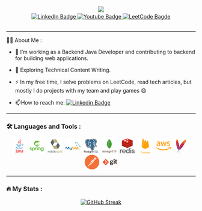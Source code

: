 <div id="header" align="center">
  <img src="https://i.giphy.com/media/v1.Y2lkPTc5MGI3NjExaGc3MGlidWRpbTdpcWxhcTlpc2h0dm9xdnR1dTluYnRlbGFibjFjdyZlcD12MV9pbnRlcm5hbF9naWZfYnlfaWQmY3Q9Zw/GBUd8vsbp4smU8RyxW/giphy.gif" width="400" /><div id="badges">
  <a href="https://www.linkedin.com/in/mykyta-liashko-31137828a/">
    <img src="https://img.shields.io/badge/LinkedIn-blue?style=for-the-badge&logo=linkedin&logoColor=white" alt="LinkedIn Badge"/>
  </a>
  <a href="https://www.youtube.com/watch?v=dQw4w9WgXcQ">
    <img src="https://img.shields.io/badge/YouTube-red?style=for-the-badge&logo=youtube&logoColor=white" alt="Youtube Badge"/>
  </a>
  <a href="https://leetcode.com/u/mainefol/">
    <img src="https://img.shields.io/badge/LeetCode-green?style=for-the-badge&logo=leetcode&logoColor=white" alt="LeetCode Bagde"/>
  </a>
</div>
<img src="https://komarev.com/ghpvc/?username=mainefol&style=flat-square&color=blue" alt=""/>
</div>

---

:man_technologist: About Me :
- :telescope: I’m working as a Backend Java Developer and contributing to backend for building web applications.

- :seedling: Exploring Technical Content Writing.

- :zap: In my free time, I solve problems on LeetCode, read tech articles, but mostly I do projects with my team and play games 😄

- :mailbox:How to reach me: [![Linkedin Badge](https://img.shields.io/badge/-kakbar-blue?style=flat&logo=Linkedin&logoColor=white)](your-linkedin-url)

  
---

### :hammer_and_wrench: Languages and Tools :
<div align="center">
  <img src="https://github.com/devicons/devicon/blob/master/icons/java/java-original-wordmark.svg" title="Java" alt="Java" width="40" height="40"/>&nbsp;
  <img src="https://github.com/devicons/devicon/blob/master/icons/spring/spring-original-wordmark.svg" title="Spring" alt="Spring" width="40" height="40"/>&nbsp;
  <img src="https://github.com/devicons/devicon/blob/master/icons/hibernate/hibernate-original-wordmark.svg" title="Hibernate" alt="Hibernate" width="40" height="40"/>&nbsp;
  <img src="https://github.com/devicons/devicon/blob/master/icons/mysql/mysql-original-wordmark.svg" title="MySQL" alt="MySQL" width="40" height="40"/>&nbsp;
  <img src="https://github.com/devicons/devicon/blob/master/icons/postgresql/postgresql-original-wordmark.svg" title="PostgreSQL" alt="PostgreSQL" width="40" height="40"/>&nbsp;
  <img src="https://github.com/devicons/devicon/blob/master/icons/mongodb/mongodb-original-wordmark.svg" title="MongoDB" alt="MongoDB" width="40" height="40"/>&nbsp;
  <img src="https://github.com/devicons/devicon/blob/master/icons/redis/redis-original-wordmark.svg" title="Redis" alt="Redis" width="40" height="40"/>&nbsp;
  <img src="https://github.com/devicons/devicon/blob/master/icons/firebase/firebase-plain-wordmark.svg" title="Firebase" alt="Firebase" width="40" height="40"/>&nbsp;
  <img src="https://github.com/devicons/devicon/blob/master/icons/amazonwebservices/amazonwebservices-plain-wordmark.svg" title="AWS" alt="AWS" width="40" height="40"/>&nbsp;
  <img src="https://github.com/devicons/devicon/blob/master/icons/maven/maven-original.svg" title="Maven" alt="Maven" width="40" height="40"/>&nbsp;
  <img src="https://github.com/devicons/devicon/blob/master/icons/postman/postman-original.svg" title="Postman" alt="Postman" width="40" height="40"/>&nbsp;
  <img src="https://github.com/devicons/devicon/blob/master/icons/git/git-original-wordmark.svg" title="Git" **alt="Git" width="40" height="40"/>
</div>

---

### :fire: My Stats :
<div align="center">
  <a href="https://git.io/streak-stats"><img src="https://github-readme-streak-stats.herokuapp.com?user=mainefol&theme=dark&hide_border=true&fire=4AE4EB" alt="GitHub Streak" /></a>
</div>

